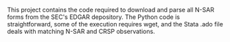This project contains the code required to download and parse all N-SAR forms from the SEC's EDGAR depository. The Python code is straightforward, some of the execution requires wget, and the Stata .ado file deals with matching N-SAR and CRSP observations.